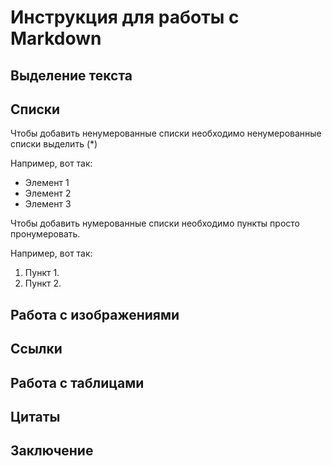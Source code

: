 # Инструкция для работы с Markdown

## Выделение текста

## Списки

Чтобы добавить ненумерованные списки необходимо ненумерованные списки выделить (*)

Например, вот так:

* Элемент 1
* Элемент 2
* Элемент 3

Чтобы добавить нумерованные списки необходимо пункты просто пронумеровать. 

Например, вот так:

1. Пункт 1.
2. Пункт 2.

## Работа с изображениями

## Ссылки

## Работа с таблицами

## Цитаты

## Заключение
